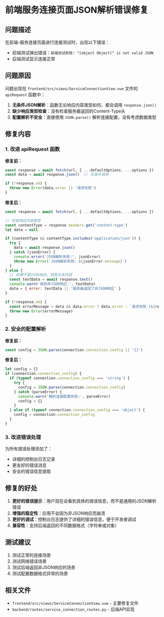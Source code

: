 # 前端服务连接页面JSON解析错误修复

## 问题描述

在前端-服务连接页面进行连接测试时，出现以下错误：
- 前端测试弹出错误：`前端测试失败: "[object Object]" is not valid JSON`
- 后端测试显示连接正常

## 问题原因

问题出现在 `frontend/src/views/ServiceConnectionView.vue` 文件的 `apiRequest` 函数中：

1. **无条件JSON解析**：函数无论响应内容类型如何，都会调用 `response.json()`
2. **缺少响应类型检查**：没有检查服务器返回的Content-Type头
3. **配置解析不安全**：直接使用 `JSON.parse()` 解析连接配置，没有考虑数据类型

## 修复内容

### 1. 改进 apiRequest 函数

**修复前：**
```javascript
const response = await fetch(url, { ...defaultOptions, ...options })
const data = await response.json()  // 无条件调用

if (!response.ok) {
  throw new Error(data.error || '请求失败')
}
```

**修复后：**
```javascript
const response = await fetch(url, { ...defaultOptions, ...options })

// 检查响应内容类型
const contentType = response.headers.get('content-type')
let data = null

if (contentType && contentType.includes('application/json')) {
  try {
    data = await response.json()
  } catch (jsonError) {
    console.error('JSON解析失败:', jsonError)
    throw new Error(`JSON解析失败: ${jsonError.message}`)
  }
} else {
  // 如果不是JSON响应，获取文本内容
  const textData = await response.text()
  console.warn('收到非JSON响应:', textData)
  data = { error: textData || '服务器返回了非JSON响应' }
}

if (!response.ok) {
  const errorMessage = data && data.error ? data.error : `请求失败 (${response.status})`
  throw new Error(errorMessage)
}
```

### 2. 安全的配置解析

**修复前：**
```javascript
const config = JSON.parse(connection.connection_config || '{}')
```

**修复后：**
```javascript
let config = {}
if (connection.connection_config) {
  if (typeof connection.connection_config === 'string') {
    try {
      config = JSON.parse(connection.connection_config)
    } catch (parseError) {
      console.warn('解析连接配置失败:', parseError)
      config = {}
    }
  } else if (typeof connection.connection_config === 'object') {
    config = connection.connection_config
  }
}
```

### 3. 改进错误处理

为所有错误处理添加了：
- 详细的控制台日志记录
- 更友好的错误消息
- 安全的错误信息提取

## 修复的好处

1. **更好的错误提示**：用户现在会看到具体的错误信息，而不是通用的JSON解析错误
2. **增强的稳定性**：应用不会因为非JSON响应而崩溃
3. **更好的调试**：控制台日志提供了详细的错误信息，便于开发者调试
4. **兼容性**：支持后端返回的不同数据格式（字符串或对象）

## 测试建议

1. 测试正常的连接场景
2. 测试网络错误场景
3. 测试后端返回非JSON响应的场景
4. 测试配置数据格式异常的场景

## 相关文件

- `frontend/src/views/ServiceConnectionView.vue` - 主要修复文件
- `backend/routes/service_connection_routes.py` - 后端API实现